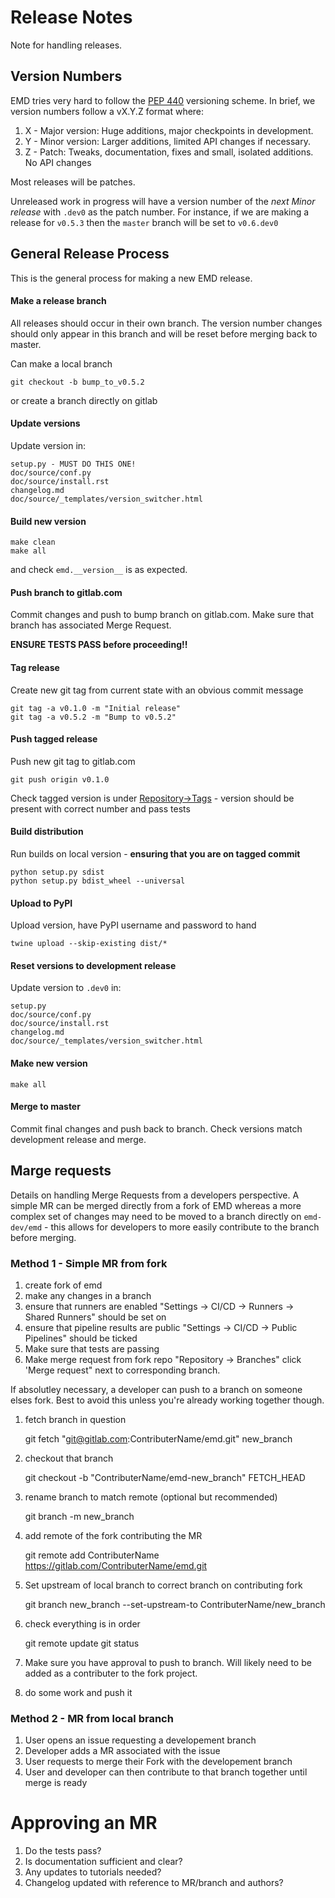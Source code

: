 # Release Notes

Note for handling releases.

## Version Numbers

EMD tries very hard to follow the [PEP 440](https://www.python.org/dev/peps/pep-0440/) versioning scheme. In brief, we version numbers follow a vX.Y.Z format where:

1. X - Major version: Huge additions, major checkpoints in development.
2. Y - Minor version: Larger additions, limited API changes if necessary.
3. Z - Patch: Tweaks, documentation, fixes and small, isolated additions. No API changes 

Most releases will be patches.

Unreleased work in progress will have a version number of the *next Minor release* with `.dev0` as the patch number. For instance, if we are making a release for `v0.5.3` then the `master` branch will be set to `v0.6.dev0`

## General Release Process

This is the general process for making a new EMD release.

#### Make a release branch

All releases should occur in their own branch. The version number changes
should only appear in this branch and will be reset before merging back to
master.

Can make a local branch

    git checkout -b bump_to_v0.5.2

or create a branch directly on gitlab

#### Update versions

Update version in:

    setup.py - MUST DO THIS ONE!
    doc/source/conf.py
    doc/source/install.rst
    changelog.md
    doc/source/_templates/version_switcher.html

#### Build new version

    make clean
    make all

and check `emd.__version__` is as expected.

#### Push branch to gitlab.com

Commit changes and push to bump branch on gitlab.com. Make sure that branch has associated Merge Request.

**ENSURE TESTS PASS before proceeding!!**

#### Tag release

Create new git tag from current state with an obvious commit message

    git tag -a v0.1.0 -m "Initial release"
    git tag -a v0.5.2 -m "Bump to v0.5.2"

#### Push tagged release

Push new git tag to gitlab.com

    git push origin v0.1.0

Check tagged version is under [Repository->Tags](https://gitlab.com/emd-dev/emd/-/tags) - version should be present with correct number and pass tests

#### Build distribution

Run builds on local version - **ensuring that you are on tagged commit**

    python setup.py sdist
    python setup.py bdist_wheel --universal

#### Upload to PyPI

Upload version, have PyPI username and password to hand

    twine upload --skip-existing dist/*

#### Reset versions to development release

Update version to `.dev0` in:

    setup.py
    doc/source/conf.py
    doc/source/install.rst
    changelog.md
    doc/source/_templates/version_switcher.html

#### Make new version

    make all

#### Merge to master

Commit final changes and push back to branch. Check versions match development release and merge.


## Marge requests

Details on handling Merge Requests from a developers perspective. A simple MR
can be merged directly from a fork of EMD whereas a more complex set of changes
may need to be moved to a branch directly on `emd-dev/emd` - this allows for
developers to more easily contribute to the branch before merging.

### Method 1 - Simple MR from fork

1) create fork of emd
2) make any changes in a branch
3) ensure that runners are enabled
"Settings -> CI/CD -> Runners -> Shared Runners" should be set on
4) ensure that pipeline results are public
"Settings -> CI/CD -> Public Pipelines" should be ticked
5) Make sure that tests are passing
6) Make merge request from fork repo
"Repository -> Branches" click 'Merge request" next to corresponding branch.

If absolutley necessary, a developer can push to a branch on someone elses
fork. Best to avoid this unless you're already working together though.

1) fetch branch in question

    git fetch "git@gitlab.com:ContributerName/emd.git" new_branch

2) checkout that branch

    git checkout -b "ContributerName/emd-new_branch" FETCH_HEAD

3) rename branch to match remote (optional but recommended)

    git branch -m new_branch

4) add remote of the fork contributing the MR

    git remote add ContributerName https://gitlab.com/ContributerName/emd.git

5) Set upstream of local branch to correct branch on contributing fork

    git branch new_branch --set-upstream-to ContributerName/new_branch

6) check everything is in order

    git remote update
    git status

7) Make sure you have approval to push to branch. Will likely need to be added as a contributer to the fork project.
8) do some work and push it

### Method 2 - MR from local branch

1) User opens an issue requesting a developement branch
2) Developer adds a MR associated with the issue
3) User requests to merge their Fork with the developement branch
4) User and developer can then contribute to that branch together until merge is ready

# Approving an MR
1) Do the tests pass?
2) Is documentation sufficient and clear?
3) Any updates to tutorials needed?
4) Changelog updated with reference to MR/branch and authors?
